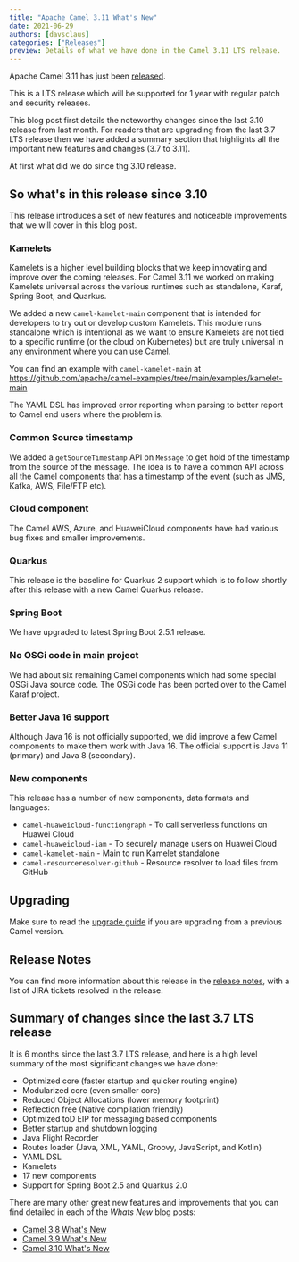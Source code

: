 ```yaml
---
title: "Apache Camel 3.11 What's New"
date: 2021-06-29
authors: [davsclaus]
categories: ["Releases"]
preview: Details of what we have done in the Camel 3.11 LTS release.
---
```


Apache Camel 3.11 has just been [released](/blog/2021/06/RELEASE-3.11.0/).

This is a LTS release which will be supported for 1 year with regular patch and security releases.

This blog post first details the noteworthy changes since the last 3.10 release from last month.
For readers that are upgrading from the last 3.7 LTS release then we have added a summary section that highlights
all the important new features and changes (3.7 to 3.11).

At first what did we do since thg 3.10 release.

## So what's in this release since 3.10

This release introduces a set of new features and noticeable improvements that we will cover in this blog post.

### Kamelets

Kamelets is a higher level building blocks that we keep innovating and improve over the coming releases.
For Camel 3.11 we worked on making Kamelets universal across the various runtimes such as standalone, Karaf, Spring Boot, and Quarkus.

We added a new `camel-kamelet-main` component that is intended for developers to try out or develop custom Kamelets.
This module runs standalone which is intentional as we want to ensure Kamelets are not tied to a specific runtime (or the cloud on Kubernetes)
but are truly universal in any environment where you can use Camel.

You can find an example with `camel-kamelet-main` at https://github.com/apache/camel-examples/tree/main/examples/kamelet-main

The YAML DSL has improved error reporting when parsing to better report to Camel end users where the problem is.

### Common Source timestamp

We added a `getSourceTimestamp` API on `Message` to get hold of the timestamp from the source of the message.
The idea is to have a common API across all the Camel components that has a timestamp of the event (such as JMS, Kafka, AWS, File/FTP etc).

### Cloud component

The Camel AWS, Azure, and HuaweiCloud components have had various bug fixes and smaller improvements.

### Quarkus

This release is the baseline for Quarkus 2 support which is to follow shortly after this release with a new Camel Quarkus release.

### Spring Boot

We have upgraded to latest Spring Boot 2.5.1 release.

### No OSGi code in main project

We had about six remaining Camel components which had some special OSGi Java source code.
The OSGi code has been ported over to the Camel Karaf project.

### Better Java 16 support

Although Java 16 is not officially supported, we did improve a few Camel components to make them work with Java 16.
The official support is Java 11 (primary) and Java 8 (secondary).

### New components

This release has a number of new components, data formats and languages:

- `camel-huaweicloud-functiongraph` - To call serverless functions on Huawei Cloud
- `camel-huaweicloud-iam` - To securely manage users on Huawei Cloud
- `camel-kamelet-main` - Main to run Kamelet standalone
- `camel-resourceresolver-github` - Resource resolver to load files from GitHub

## Upgrading

Make sure to read the [upgrade guide](/manual/latest/camel-3x-upgrade-guide-3_11.html) if you are upgrading from a previous Camel version.

## Release Notes

You can find more information about this release in the [release notes](/releases/release-3.11.0/), with a list of JIRA tickets resolved in the release.


## Summary of changes since the last 3.7 LTS release

It is 6 months since the last 3.7 LTS release, and here is a high level summary of the most significant changes we have done:

- Optimized core (faster startup and quicker routing engine)
- Modularized core (even smaller core)
- Reduced Object Allocations (lower memory footprint)  
- Reflection free (Native compilation friendly)
- Optimized toD EIP for messaging based components
- Better startup and shutdown logging
- Java Flight Recorder
- Routes loader (Java, XML, YAML, Groovy, JavaScript, and Kotlin)
- YAML DSL
- Kamelets
- 17 new components
- Support for Spring Boot 2.5 and Quarkus 2.0

There are many other great new features and improvements that you can find detailed in each of the _Whats New_ blog posts:

- [Camel 3.8 What's New](/blog/2021/02/Camel38-Whatsnew/)
- [Camel 3.9 What's New](/blog/2021/03/Camel39-Whatsnew/)
- [Camel 3.10 What's New](/blog/2021/05/Camel310-Whatsnew/)
